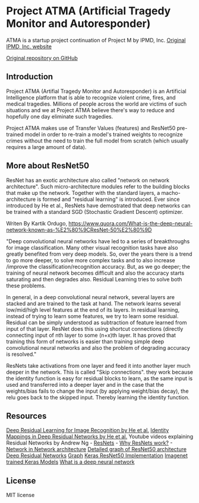# Project ATMA (Artificial Tragedy Monitor and Autoresponder)
ATMA is a startup project continuation of Project M by IPMD, Inc. 
[Original IPMD, Inc. website](http://www.ipmdinc.com/)

[Original repository on GitHub](https://github.com/IvanVargas8/projectATMA)

## Introduction
Project ATMA (Artifial Tragedy Monitor and Autoresponder) is an Artificial Intelligence platform
that is able to recognize violent crime, fires, and medical tragedies. Millions of people across
the world are victims of such situations and we at Project ATMA believe there's way to reduce and
hopefully one day eliminate such tragedies.

Project ATMA makes use of Transfer Values (features) and ResNet50 pre-trained model
in order to re-train a model's trained weights to recognize crimes without the need
to train the full model from scratch (which usually requires a large amount of data).

## More about ResNet50
ResNet has an exotic architecture also called "network on network architecture". Such micro-architecture modules refer to the building blocks that make up the network. Together with the standard layers, a macho-architecture is formed and "residual learning" is introduced. Ever since introduced by He et al., ResNets have demostrated that deep networks can be trained with a standard SGD (Stochastic Gradient Descent) optimizer.

Writen By Kartik Ordugo,
https://www.quora.com/What-is-the-deep-neural-network-known-as-%E2%80%9CResNet-50%E2%80%9D

"Deep convolutional neural networks have led to a series of breakthroughs for image classification. Many other visual recognition tasks have also greatly benefited from very deep models. So, over the years there is a trend to go more deeper, to solve more complex tasks and to also increase /improve the classification/recognition accuracy. But, as we go deeper; the training of neural network becomes difficult and also the accuracy starts saturating and then degrades also. Residual Learning tries to solve both these problems.

In general, in a deep convolutional neural network, several layers are stacked and are trained to the task at hand. The network learns several low/mid/high level features at the end of its layers. In residual learning, instead of trying to learn some features, we try to learn some residual. Residual can be simply understood as subtraction of feature learned from input of that layer. ResNet does this using shortcut connections (directly connecting input of nth layer to some (n+x)th layer. It has proved that training this form of networks is easier than training simple deep convolutional neural networks and also the problem of degrading accuracy is resolved."

ResNets take activations from one layer and feed it into another layer much deeper in the network. This is called "Skip connections". they work because the identity function is easy for residual blocks to learn, as the same input is used and transferred into a deeper layer and in the case that the weights/bias fails to change the input (by applying weight/bias decay), the relu goes back to the skipped input. Thereby learning the identity function.

## Resources
[Deep Residual Learning for Image Recognition by He et al.](https://arxiv.org/abs/1512.03385)
[Identity Mappings in Deep Residual Networks by He et al.](https://arxiv.org/abs/1603.05027)
Youtube videos explaining Residual Networks by Andrew Ng
    - [ResNets](https://www.youtube.com/watch?time_continue=1&v=K0uoBKBQ1gA)
    - [Why ResNets work?](https://www.youtube.com/watch?v=GSsKdtoatm8)
    - [Network in Network architecture](https://www.youtube.com/watch?v=9EZVpLTPGz8)
[Detailed graph of ResNet50 architecture](http://ethereon.github.io/netscope/#/gist/db945b393d40bfa26006)
[Deep Residual Networks](https://github.com/KaimingHe/deep-residual-networks)
[Graph](http://ethereon.github.io/netscope/#/gist/db945b393d40bfa26006)
[Keras ResNet50 Implementation](https://github.com/raghakot/keras-resnet)
[Imagenet trained Keras Models](https://www.pyimagesearch.com/2017/03/20/imagenet-vggnet-resnet-inception-xception-keras/)
[What is a deep neural network](https://www.quora.com/What-is-the-deep-neural-network-known-as-%E2%80%9CResNet-50%E2%80%9D)

## License
MIT license
